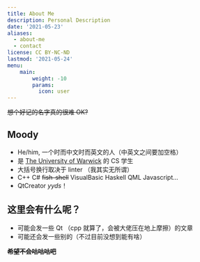 ```yaml
---
title: About Me
description: Personal Description
date: '2021-05-23'
aliases:
  - about-me
  - contact
license: CC BY-NC-ND
lastmod: '2021-05-24'
menu:
    main: 
        weight: -10
        params:
          icon: user
---
```


~~想个好记的名字真的很难 OK?~~

## Moody
- He/him, 一个时而中文时而英文的人（中英文之间要加空格）
- 是 [The University of Warwick](https://warwick.ac.uk/) 的 CS 学生
- 大括号换行取决于 linter （我其实无所谓）
- C++ C# ~~fish-shell~~ VisualBasic Haskell QML Javascript...
- QtCreator *yyds*！

## 这里会有什么呢？

- 可能会发一些 Qt （cpp 就算了，会被大佬压在地上摩擦）的文章
- 可能还会发一些别的（不过目前没想到能有啥）

**~~希望不会咕咕咕吧~~**